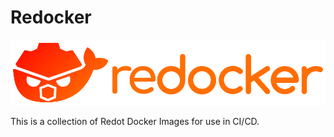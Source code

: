 # Redocker
![Redocker Logo](./logo.svg)

This is a collection of Redot Docker Images for use in CI/CD.